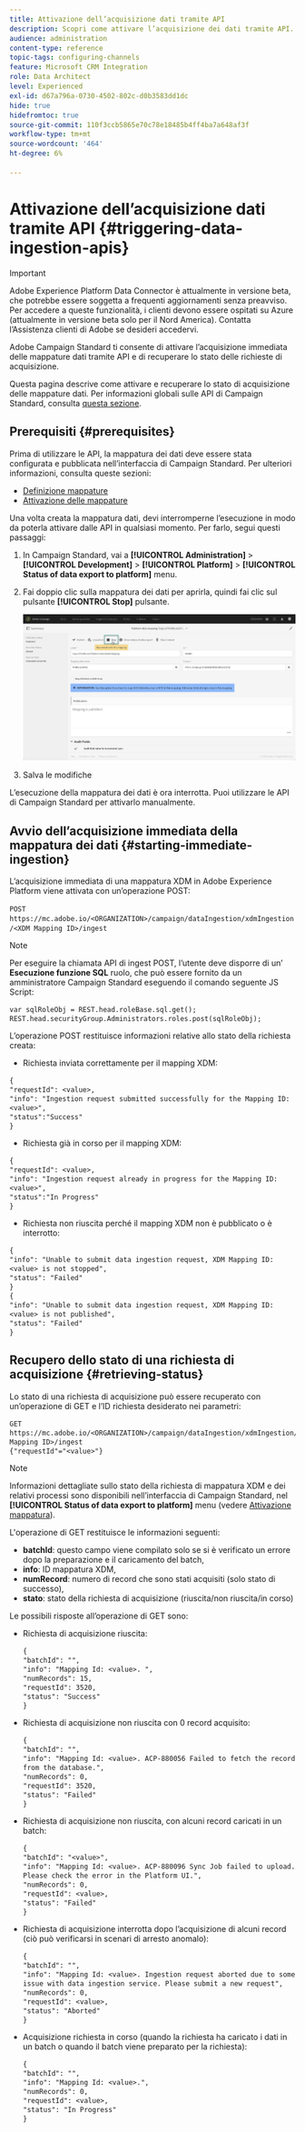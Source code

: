 ```yaml
---
title: Attivazione dell’acquisizione dati tramite API
description: Scopri come attivare l’acquisizione dei dati tramite API.
audience: administration
content-type: reference
topic-tags: configuring-channels
feature: Microsoft CRM Integration
role: Data Architect
level: Experienced
exl-id: d67a796a-0730-4502-802c-d0b3583dd1dc
hide: true
hidefromtoc: true
source-git-commit: 110f3ccb5865e70c78e18485b4ff4ba7a648af3f
workflow-type: tm+mt
source-wordcount: '464'
ht-degree: 6%

---
```


# Attivazione dell’acquisizione dati tramite API {#triggering-data-ingestion-apis}

>[!IMPORTANT]
>
>Adobe Experience Platform Data Connector è attualmente in versione beta, che potrebbe essere soggetta a frequenti aggiornamenti senza preavviso. Per accedere a queste funzionalità, i clienti devono essere ospitati su Azure (attualmente in versione beta solo per il Nord America). Contatta l’Assistenza clienti di Adobe se desideri accedervi.

Adobe Campaign Standard ti consente di attivare l’acquisizione immediata delle mappature dati tramite API e di recuperare lo stato delle richieste di acquisizione.

Questa pagina descrive come attivare e recuperare lo stato di acquisizione delle mappature dati. Per informazioni globali sulle API di Campaign Standard, consulta [questa sezione](../../api/using/get-started-apis.md).

## Prerequisiti {#prerequisites}

Prima di utilizzare le API, la mappatura dei dati deve essere stata configurata e pubblicata nell’interfaccia di Campaign Standard. Per ulteriori informazioni, consulta queste sezioni:

* [Definizione mappature](../../integrating/using/aep-mapping-definition.md)
* [Attivazione delle mappature](../../integrating/using/aep-mapping-activation.md)

Una volta creata la mappatura dati, devi interromperne l’esecuzione in modo da poterla attivare dalle API in qualsiasi momento. Per farlo, segui questi passaggi:

1. In Campaign Standard, vai a **[!UICONTROL Administration]** > **[!UICONTROL Development]** > **[!UICONTROL Platform]** > **[!UICONTROL Status of data export to platform]** menu.

1. Fai doppio clic sulla mappatura dei dati per aprirla, quindi fai clic sul pulsante **[!UICONTROL Stop]** pulsante.

   ![](assets/aep_datamapping_stop.png)

1. Salva le modifiche

L’esecuzione della mappatura dei dati è ora interrotta. Puoi utilizzare le API di Campaign Standard per attivarlo manualmente.

## Avvio dell’acquisizione immediata della mappatura dei dati {#starting-immediate-ingestion}

L’acquisizione immediata di una mappatura XDM in Adobe Experience Platform viene attivata con un’operazione POST:

`POST https://mc.adobe.io/<ORGANIZATION>/campaign/dataIngestion/xdmIngestion/<XDM Mapping ID>/ingest`

>[!NOTE]
>
>Per eseguire la chiamata API di ingest POST, l’utente deve disporre di un’ **Esecuzione funzione SQL** ruolo, che può essere fornito da un amministratore Campaign Standard eseguendo il comando seguente JS Script:
>
>```
>var sqlRoleObj = REST.head.roleBase.sql.get();
>REST.head.securityGroup.Administrators.roles.post(sqlRoleObj);
>```
>

L’operazione POST restituisce informazioni relative allo stato della richiesta creata:

* Richiesta inviata correttamente per il mapping XDM:

```
{
"requestId": <value>,
"info": "Ingestion request submitted successfully for the Mapping ID: <value>",
"status":"Success"
}
```

* Richiesta già in corso per il mapping XDM:

```
{
"requestId": <value>,
"info": "Ingestion request already in progress for the Mapping ID: <value>",
"status":"In Progress"
}
```

* Richiesta non riuscita perché il mapping XDM non è pubblicato o è interrotto:

```
{
"info": "Unable to submit data ingestion request, XDM Mapping ID: <value> is not stopped",
"status": "Failed"
}
{
"info": "Unable to submit data ingestion request, XDM Mapping ID: <value> is not published",
"status": "Failed"
}
```

## Recupero dello stato di una richiesta di acquisizione {#retrieving-status}

Lo stato di una richiesta di acquisizione può essere recuperato con un’operazione di GET e l’ID richiesta desiderato nei parametri:

```
GET https://mc.adobe.io/<ORGANIZATION>/campaign/dataIngestion/xdmIngestion/<XDM Mapping ID>/ingest
{"requestId"="<value>"}
```

>[!NOTE]
>
>Informazioni dettagliate sullo stato della richiesta di mappatura XDM e dei relativi processi sono disponibili nell’interfaccia di Campaign Standard, nel **[!UICONTROL Status of data export to platform]** menu (vedere [Attivazione mappatura](../../integrating/using/aep-mapping-activation.md)).

L&#39;operazione di GET restituisce le informazioni seguenti:

* **batchId**: questo campo viene compilato solo se si è verificato un errore dopo la preparazione e il caricamento del batch,
* **info**: ID mappatura XDM,
* **numRecord**: numero di record che sono stati acquisiti (solo stato di successo),
* **stato**: stato della richiesta di acquisizione (riuscita/non riuscita/in corso)

Le possibili risposte all’operazione di GET sono:

* Richiesta di acquisizione riuscita:

  ```
  {
  "batchId": "",
  "info": "Mapping Id: <value>. ",
  "numRecords": 15,
  "requestId": 3520,
  "status": "Success"
  }
  ```

* Richiesta di acquisizione non riuscita con 0 record acquisito:

  ```
  {
  "batchId": "",
  "info": "Mapping Id: <value>. ACP-880056 Failed to fetch the record from the database.",
  "numRecords": 0,
  "requestId": 3520,
  "status": "Failed"
  }
  ```

* Richiesta di acquisizione non riuscita, con alcuni record caricati in un batch:

  ```
  {
  "batchId": "<value>",
  "info": "Mapping Id: <value>. ACP-880096 Sync Job failed to upload. Please check the error in the Platform UI.",
  "numRecords": 0,
  "requestId": <value>,
  "status": "Failed"
  }
  ```

* Richiesta di acquisizione interrotta dopo l’acquisizione di alcuni record (ciò può verificarsi in scenari di arresto anomalo):

  ```
  {
  "batchId": "",
  "info": "Mapping Id: <value>. Ingestion request aborted due to some issue with data ingestion service. Please submit a new request",
  "numRecords": 0,
  "requestId": <value>,
  "status": "Aborted"
  }
  ```

* Acquisizione richiesta in corso (quando la richiesta ha caricato i dati in un batch o quando il batch viene preparato per la richiesta):

  ```
  {
  "batchId": "",
  "info": "Mapping Id: <value>.",
  "numRecords": 0,
  "requestId": <value>,
  "status": "In Progress"
  }
  ```
